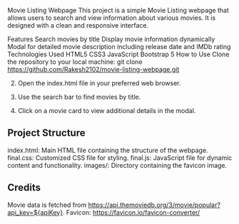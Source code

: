 Movie Listing Webpage
This project is a simple Movie Listing webpage that allows users to search and view information about various movies. It is designed with a clean and responsive interface.

Features
Search movies by title
Display movie information dynamically
Modal for detailed movie description including release date and IMDb rating
Technologies Used
HTML5
CSS3
JavaScript
Bootstrap 5
How to Use
Clone the repository to your local machine:
git clone https://github.com/Rakesh2102/movie-listing-webpage.git


2. Open the index.html file in your preferred web browser.

3. Use the search bar to find movies by title.

4. Click on a movie card to view additional details in the modal.

## Project Structure

  index.html: Main HTML file containing the structure of the webpage.
  final.css: Customized CSS file for styling.
  final.js: JavaScript file for dynamic content and functionality.
  images/: Directory containing the favicon image.

## Credits
Movie data is fetched from https://api.themoviedb.org/3/movie/popular?api_key=${apiKey}.
Favicon: https://favicon.io/favicon-converter/
